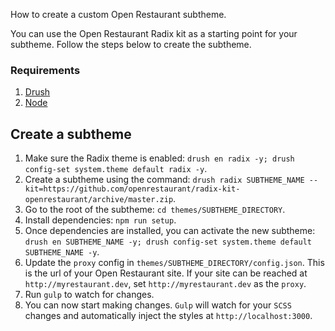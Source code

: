 How to create a custom Open Restaurant subtheme.

You can use the Open Restaurant Radix kit as a starting point for your subtheme. Follow the steps below to create the subtheme.

### Requirements

1. [Drush](http://drush.org)
2. [Node](https://nodejs.org)

## Create a subtheme

1. Make sure the Radix theme is enabled: `drush en radix -y; drush config-set system.theme default radix -y`.
2. Create a subtheme using the command: `drush radix SUBTHEME_NAME --kit=https://github.com/openrestaurant/radix-kit-openrestaurant/archive/master.zip`.
3. Go to the root of the subtheme: `cd themes/SUBTHEME_DIRECTORY`.
4. Install dependencies: `npm run setup`.
5. Once dependencies are installed, you can activate the new subtheme: `drush en SUBTHEME_NAME -y; drush config-set system.theme default SUBTHEME_NAME -y`.
6. Update the `proxy` config in `themes/SUBTHEME_DIRECTORY/config.json`. This is the url of your Open Restaurant site. If your site can be reached at `http://myrestaurant.dev`, set `http://myrestaurant.dev` as the `proxy`.
7. Run `gulp` to watch for changes.
8. You can now start making changes. `Gulp` will watch for your `SCSS` changes and automatically inject the styles at `http://localhost:3000`.

